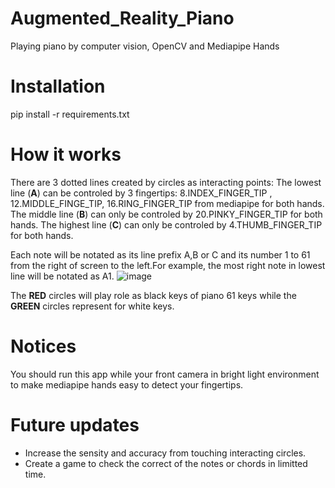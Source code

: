 # Augmented_Reality_Piano
Playing piano by computer vision, OpenCV and Mediapipe Hands

# Installation
pip install -r requirements.txt

# How it works
There are 3 dotted lines created by circles as interacting points: 
The lowest line (**A**) can be controled by 3 fingertips: 8.INDEX_FINGER_TIP , 12.MIDDLE_FINGE_TIP, 16.RING_FINGER_TIP from mediapipe for both hands.
The middle line (**B**) can only be controled by 20.PINKY_FINGER_TIP for both hands.
The highest line (**C**) can only be controled by 4.THUMB_FINGER_TIP for both hands.

Each note will be notated as its line prefix A,B or C and its number 1 to 61 from the right of screen to the left.For example, the most right note in lowest line will be notated as A1.
![image](https://github.com/namcuongtp2000/Augmented_Reality_Piano/assets/92356571/b3f0ebfa-9ee8-4c74-856b-fc48265a1d62)

The **RED** circles will play role as black keys of piano 61 keys while the **GREEN** circles represent for white keys.

# Notices
You should run this app while your front camera in bright light environment to make mediapipe hands easy to detect your fingertips.

# Future updates
- Increase the sensity and accuracy from touching interacting circles.
- Create a game to check the correct of the notes or chords in limitted time.
